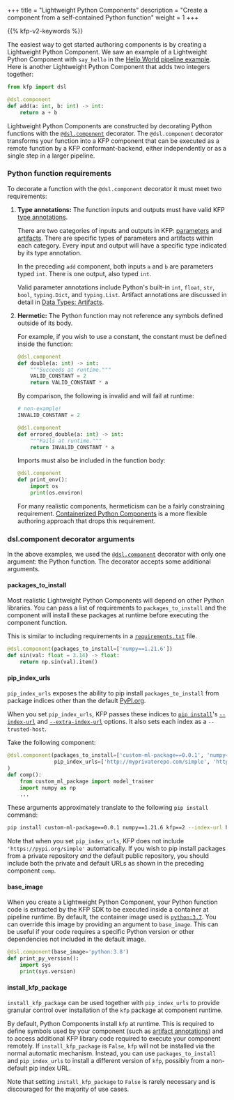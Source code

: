 +++
title = "Lightweight Python Components"
description = "Create a component from a self-contained Python function"
weight = 1
+++

{{% kfp-v2-keywords %}}

The easiest way to get started authoring components is by creating a Lightweight Python Component. We saw an example of a Lightweight Python Component with `say_hello` in the [Hello World pipeline example][hello-world-pipeline]. Here is another Lightweight Python Component that adds two integers together:

```python
from kfp import dsl

@dsl.component
def add(a: int, b: int) -> int:
    return a + b
```

Lightweight Python Components are constructed by decorating Python functions with the [`@dsl.component`][dsl-component] decorator. The `@dsl.component` decorator transforms your function into a KFP component that can be executed as a remote function by a KFP conformant-backend, either independently or as a single step in a larger pipeline.

### Python function requirements
To decorate a function with the `@dsl.component` decorator it must meet two requirements:

1. **Type annotations:** The function inputs and outputs must have valid KFP [type annotations][data-types].

    There are two categories of inputs and outputs in KFP: [parameters][parameters] and [artifacts][artifacts]. There are specific types of parameters and artifacts within each category. Every input and output will have a specific type indicated by its type annotation.

    In the preceding `add` component, both inputs `a` and `b` are parameters typed `int`. There is one output, also typed `int`.

    Valid parameter annotations include Python's built-in `int`, `float`, `str`, `bool`, `typing.Dict`, and `typing.List`. Artifact annotations are discussed in detail in [Data Types: Artifacts][artifacts].

2. **Hermetic:** The Python function may not reference any symbols defined outside of its body.

    For example, if you wish to use a constant, the constant must be defined inside the function:

    ```python
    @dsl.component
    def double(a: int) -> int:
        """Succeeds at runtime."""
        VALID_CONSTANT = 2
        return VALID_CONSTANT * a
    ```

    By comparison, the following is invalid and will fail at runtime:

    ```python
    # non-example!
    INVALID_CONSTANT = 2

    @dsl.component
    def errored_double(a: int) -> int:
        """Fails at runtime."""
        return INVALID_CONSTANT * a
    ```

    Imports must also be included in the function body:

    ```python
    @dsl.component
    def print_env():
        import os
        print(os.environ)
    ```

    For many realistic components, hermeticism can be a fairly constraining requirement. [Containerized Python Components][containerized-python-components] is a more flexible authoring approach that drops this requirement.

### dsl.component decorator arguments
In the above examples, we used the [`@dsl.component`][dsl-component] decorator with only one argument: the Python function. The decorator accepts some additional arguments.

#### packages_to_install

Most realistic Lightweight Python Components will depend on other Python libraries. You can pass a list of requirements to `packages_to_install` and the component will install these packages at runtime before executing the component function.

This is similar to including requirements in a [`requirements.txt`][requirements-txt] file.

```python
@dsl.component(packages_to_install=['numpy==1.21.6'])
def sin(val: float = 3.14) -> float:
    return np.sin(val).item()
```

#### pip_index_urls

`pip_index_urls` exposes the ability to pip install `packages_to_install` from package indices other than the default [PyPI.org][pypi-org].

When you set `pip_index_urls`, KFP passes these indices to [`pip install`][pip-install]'s [`--index-url`][pip-index-url] and [`--extra-index-url`][pip-extra-index-url] options. It also sets each index as a `--trusted-host`.

Take the following component:

```python
@dsl.component(packages_to_install=['custom-ml-package==0.0.1', 'numpy==1.21.6'],
               pip_index_urls=['http://myprivaterepo.com/simple', 'http://pypi.org/simple'],
)
def comp():
    from custom_ml_package import model_trainer
    import numpy as np
    ...
```

These arguments approximately translate to the following `pip install` command:

```sh
pip install custom-ml-package==0.0.1 numpy==1.21.6 kfp==2 --index-url http://myprivaterepo.com/simple --trusted-host http://myprivaterepo.com/simple --extra-index-url http://pypi.org/simple --trusted-host http://pypi.org/simple
```

Note that when you set `pip_index_urls`, KFP does not include `'https://pypi.org/simple'` automatically. If you wish to pip install packages from a private repository _and_ the default public repository, you should include both the private and default URLs as shown in the preceding component `comp`.

#### base_image

When you create a Lightweight Python Component, your Python function code is extracted by the KFP SDK to be executed inside a container at pipeline runtime. By default, the container image used is [`python:3.7`](https://hub.docker.com/_/python). You can override this image by providing an argument to `base_image`. This can be useful if your code requires a specific Python version or other dependencies not included in the default image.

```python
@dsl.component(base_image='python:3.8')
def print_py_version():
    import sys
    print(sys.version)
```

#### install_kfp_package

`install_kfp_package` can be used together with `pip_index_urls` to provide granular control over installation of the `kfp` package at component runtime.

By default, Python Components install `kfp` at runtime. This is required to define symbols used by your component (such as [artifact annotations][artifacts]) and to access additional KFP library code required to execute your component remotely. If `install_kfp_package` is `False`, `kfp` will not be installed via the normal automatic mechanism. Instead, you can use `packages_to_install` and `pip_index_urls` to install a different version of `kfp`, possibly from a non-default pip index URL.

Note that setting `install_kfp_package` to `False` is rarely necessary and is discouraged for the majority of use cases.

[hello-world-pipeline]: /docs/components/pipelines/v2/hello-world
[containerized-python-components]: /docs/components/pipelines/v2/components/containerized-python-components
[dsl-component]: https://kubeflow-pipelines.readthedocs.io/en/stable/source/dsl.html#kfp.dsl.component
[data-types]: /docs/components/pipelines/v2/data-types
[parameters]: /docs/components/pipelines/v2/data-types/parameters
[artifacts]: /docs/components/pipelines/v2/data-types/artifacts
[requirements-txt]: https://pip.pypa.io/en/stable/reference/requirements-file-format/
[pypi-org]: https://pypi.org/
[pip-install]: https://pip.pypa.io/en/stable/cli/pip_install/
[pip-index-url]: https://pip.pypa.io/en/stable/cli/pip_install/#cmdoption-0
[pip-extra-index-url]: https://pip.pypa.io/en/stable/cli/pip_install/#cmdoption-extra-index-url